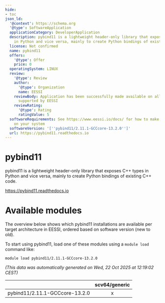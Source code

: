 ```yaml
---
hide:
- toc
json_ld:
  '@context': https://schema.org
  '@type': SoftwareApplication
  applicationCategory: DeveloperApplication
  description: pybind11 is a lightweight header-only library that exposes C++ types
    in Python and vice versa, mainly to create Python bindings of existing C++ code.
  license: Not confirmed
  name: pybind11
  offers:
    '@type': Offer
    price: 0
  operatingSystem: LINUX
  review:
    '@type': Review
    author:
      '@type': Organization
      name: EESSI
    reviewBody: Application has been successfully made available on all architectures
      supported by EESSI
    reviewRating:
      '@type': Rating
      ratingValue: 5
  softwareRequirements: See https://www.eessi.io/docs/ for how to make EESSI available
    on your system
  softwareVersion: '[''pybind11/2.11.1-GCCcore-13.2.0'']'
  url: https://pybind11.readthedocs.io
---
```


pybind11
========


pybind11 is a lightweight header-only library that exposes C++ types in Python and vice versa, mainly to create Python bindings of existing C++ code.

https://pybind11.readthedocs.io
# Available modules


The overview below shows which pybind11 installations are available per target architecture in EESSI, ordered based on software version (new to old).

To start using pybind11, load one of these modules using a `module load` command like:

```shell
module load pybind11/2.11.1-GCCcore-13.2.0
```

*(This data was automatically generated on Wed, 22 Oct 2025 at 12:19:02 CEST)*

| |scv64/generic|
| :---: | :---: |
|pybind11/2.11.1-GCCcore-13.2.0|x|
